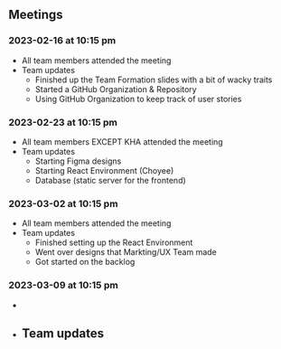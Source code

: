 ## Meetings

### 2023-02-16 at 10:15 pm
- All team members attended the meeting
- Team updates
	- Finished up the Team Formation slides with a bit of wacky traits
	- Started a GitHub Organization & Repository
	- Using GitHub Organization to keep track of user stories

### 2023-02-23 at 10:15 pm
- All team members EXCEPT KHA attended the meeting
- Team updates
	- Starting Figma designs
	- Starting React Environment (Choyee)
	- Database (static server for the frontend)

### 2023-03-02 at 10:15 pm
- All team members attended the meeting
- Team updates
	- Finished setting up the React Environment
	- Went over designs that Markting/UX Team made
	- Got started on the backlog
	
### 2023-03-09 at 10:15 pm
- 
- Team updates
	- 